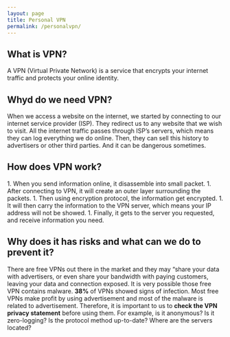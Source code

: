 ```yaml
---
layout: page
title: Personal VPN
permalink: /personalvpn/
---
```

<h2>What is VPN?</h2>
A VPN (Virtual Private Network) is a service that encrypts your internet traffic and protects your online identity.

<h2>Whyd do we need VPN?</h2>
When we access a website on the internet, we started by connecting to our internet service provider (ISP). They redirect us to any website that we wish to visit. All the internet traffic passes through ISP’s servers, which means they can log everything we do online. Then, they can sell this history to advertisers or other third parties. And it can be dangerous sometimes.

<h2>How does VPN work?</h2>
1. When you send information online, it disassemble into small packet.
1. After connecting to VPN, it will create an outer layer surrounding the packets.
1. Then using encryption protocol, the information get encrypted.
1. It will then carry the information to the VPN server, which means your IP address will not be showed.
1. Finally, it gets to the server you requested, and receive information you need.

<h2>Why does it has risks and what can we do to prevent it?</h2>
There are free VPNs out there in the market and they may “share your data with advertisers, or even share your bandwidth with paying customers, leaving your data and connection exposed. 
It is very possible those free VPN contains malware. <strong>38%</strong> of VPNs showed signs of infection. Most free VPNs make profit by using advertisement and most of the malware is related to advertisement.
Therefore, it is important to us to <strong>check the VPN privacy statement</strong> before using them. 
For example, is it anonymous? Is it zero-logging? Is the protocol method up-to-date? Where are the servers located?
